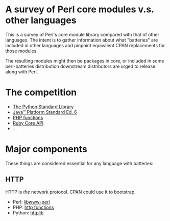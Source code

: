 # A survey of Perl core modules v.s. other languages

This is a survey of Perl's core module library compared with that of
other languages. The intent is to gather information about what
"batteries" are included in other languages and pinpoint equivalent
CPAN replacements for those modules.

The resulting modules might then be packages in core, or included in
some perl-batteries distribution downstream distributors are urged to
release along with Perl.

# The competition

 * [The Python Standard Library](http://docs.python.org/library/)
 * [Java™ Platform Standard Ed. 6](http://java.sun.com/javase/6/docs/api/)
 * [PHP functions](http://de2.php.net/manual/en/funcref.php)
 * [Ruby Core API](http://ruby-doc.org/core/)
 * ...

# Major components

These things are considered essential for any language with batteries:

## HTTP
 
HTTP is *the* network protocol. CPAN could use it to bootstrap.
 
 - Perl: [libwww-perl](http://search.cpan.org/dist/libwww-perl/)
 - PHP: [http functions](http://de2.php.net/manual/en/book.http.php)
 - Python: [httplib](http://docs.python.org/library/httplib.html)
